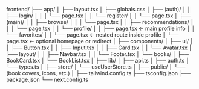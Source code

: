 frontend/
├── app/
│ ├── layout.tsx
│ ├── globals.css
│ ├── (auth)/
│ │ ├── login/
│ │ │ └── page.tsx
│ │ └── register/
│ │ └── page.tsx
│ ├── (main)/
│ │ ├── browse/
│ │ │ └── page.tsx
│ │ ├── recommendations/
│ │ │ └── page.tsx
│ │ └── profile/
│ │ ├── page.tsx ← main profile info
│ │ └── favorites/
│ │ └── page.tsx ← nested route inside profile
│ └── page.tsx ← optional homepage or redirect
│
├── components/
│ ├── ui/
│ │ ├── Button.tsx
│ │ ├── Input.tsx
│ │ ├── Card.tsx
│ │ └── Avatar.tsx
│ ├── layout/
│ │ ├── Navbar.tsx
│ │ └── Footer.tsx
│ └── books/
│ ├── BookCard.tsx
│ └── BookList.tsx
│
├── lib/
│ ├── api.ts
│ ├── auth.ts
│ └── types.ts
│
├── store/
│ └── useUserStore.ts
│
├── public/
│ └── (book covers, icons, etc.)
│
├── tailwind.config.ts
├── tsconfig.json
├── package.json
└── next.config.ts
